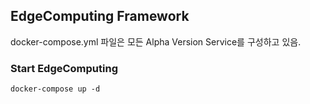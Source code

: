 ## EdgeComputing Framework
docker-compose.yml 파일은 모든 Alpha Version Service를 구성하고 있음.
### Start EdgeComputing
```
docker-compose up -d
```
